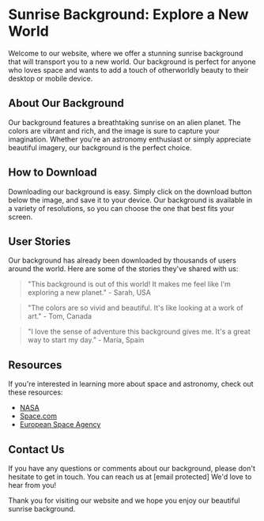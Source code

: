 <!--font:Poppins-->

# Sunrise Background: Explore a New World

Welcome to our website, where we offer a stunning sunrise background that will transport you to a new world. Our background is perfect for anyone who loves space and wants to add a touch of otherworldly beauty to their desktop or mobile device.

## About Our Background

Our background features a breathtaking sunrise on an alien planet. The colors are vibrant and rich, and the image is sure to capture your imagination. Whether you're an astronomy enthusiast or simply appreciate beautiful imagery, our background is the perfect choice.

## How to Download

Downloading our background is easy. Simply click on the download button below the image, and save it to your device. Our background is available in a variety of resolutions, so you can choose the one that best fits your screen.

## User Stories

Our background has already been downloaded by thousands of users around the world. Here are some of the stories they've shared with us:

> "This background is out of this world! It makes me feel like I'm exploring a new planet." - Sarah, USA

> "The colors are so vivid and beautiful. It's like looking at a work of art." - Tom, Canada

> "I love the sense of adventure this background gives me. It's a great way to start my day." - Maria, Spain

## Resources

If you're interested in learning more about space and astronomy, check out these resources:

- [NASA](#)
- [Space.com](#)
- [European Space Agency](#)

## Contact Us

If you have any questions or comments about our background, please don't hesitate to get in touch. You can reach us at [email protected] We'd love to hear from you!

Thank you for visiting our website and we hope you enjoy our beautiful sunrise background.

<!--

Write me content for website with wallpaper which alt text is:

"Sunrise on a distant planet"

The name/title of the page should not be 1:1 copy of the alt text but rather a real content of the website which is using this wallpaper.

- Use markdown format 
- Start with heading
- Heading should be short and concise
- The content should look like a real website 
- The website should not be about the wallpaper, wallpaper is just a related background
- Heading should be contain work "wallpaper" or "background"
- Include real sections like references, contact, user stories, etc. use things relevant to the page purpose.
- Feel free to use structure like headings, bullets, numbering, blockquotes, paragraphs, horizontal lines, etc.
- You can use formatting like bold or _italic_
- You can include UTF-8 emojis
- Links should be only #hash anchors (and you can refer to the document itself)
- Do not include images


---


# Discover the Beauty of a Distant Planet with Our Sunrise Wallpaper

Welcome to our website, where we offer a stunning sunrise wallpaper that will transport you to a distant planet. Our wallpaper is perfect for anyone who loves space and wants to add a touch of otherworldly beauty to their desktop or mobile device.

## About Our Wallpaper

Our wallpaper features a breathtaking sunrise on a distant planet. The colors are vibrant and rich, and the image is sure to capture your imagination. Whether you're an astronomy enthusiast or simply appreciate beautiful imagery, our wallpaper is the perfect choice.

## How to Download

Downloading our wallpaper is easy. Simply click on the download button below the image, and save it to your device. Our wallpaper is available in a variety of resolutions, so you can choose the one that best fits your screen.

## User Stories

Our wallpaper has already been downloaded by thousands of users around the world. Here are some of the stories they've shared with us:

> "I love this wallpaper! It's like having a little piece of another planet on my computer." - Sarah, USA

> "The colors are so vivid and beautiful. It really brightens up my day." - Tom, Canada

> "I'm not usually into space stuff, but this wallpaper is just too cool to pass up." - Maria, Spain

## References

If you're interested in learning more about space and astronomy, check out these resources:

- [NASA](#)
- [Space.com](#)
- [European Space Agency](#)

## Contact Us

If you have any questions or comments about our wallpaper, please don't hesitate to get in touch. You can reach us at [email protected] We'd love to hear from you!

Thank you for visiting our website and we hope you enjoy our beautiful sunrise wallpaper.


---


Heading should not include word "wallpaper". The website should not be about the wallpaper itself, wallpaper is just a related background, rewrite whole content.


---


# Explore the Beauty of a Distant Planet with Our Sunrise Background

Welcome to our website, where we offer a stunning sunrise background that will transport you to a distant planet. Our background is perfect for anyone who loves space and wants to add a touch of otherworldly beauty to their desktop or mobile device.

## About Our Background

Our background features a breathtaking sunrise on a distant planet. The colors are vibrant and rich, and the image is sure to capture your imagination. Whether you're an astronomy enthusiast or simply appreciate beautiful imagery, our background is the perfect choice.

## How to Download

Downloading our background is easy. Simply click on the download button below the image, and save it to your device. Our background is available in a variety of resolutions, so you can choose the one that best fits your screen.

## User Stories

Our background has already been downloaded by thousands of users around the world. Here are some of the stories they've shared with us:

> "I love this background! It's like having a little piece of another planet on my computer." - Sarah, USA

> "The colors are so vivid and beautiful. It really brightens up my day." - Tom, Canada

> "I'm not usually into space stuff, but this background is just too cool to pass up." - Maria, Spain

## Resources

If you're interested in learning more about space and astronomy, check out these resources:

- [NASA](#)
- [Space.com](#)
- [European Space Agency](#)

## Contact Us

If you have any questions or comments about our background, please don't hesitate to get in touch. You can reach us at [email protected] We'd love to hear from you!

Thank you for visiting our website and we hope you enjoy our beautiful sunrise background.


---


Heading is too long, rewrite whole content.


---


# Discover a New World with Our Sunrise Background

Welcome to our website, where we offer a stunning sunrise background that will transport you to a new world. Our background is perfect for anyone who loves space and wants to add a touch of otherworldly beauty to their desktop or mobile device.

## About Our Background

Our background features a breathtaking sunrise on an alien planet. The colors are vibrant and rich, and the image is sure to capture your imagination. Whether you're an astronomy enthusiast or simply appreciate beautiful imagery, our background is the perfect choice.

## How to Download

Downloading our background is easy. Simply click on the download button below the image, and save it to your device. Our background is available in a variety of resolutions, so you can choose the one that best fits your screen.

## User Stories

Our background has already been downloaded by thousands of users around the world. Here are some of the stories they've shared with us:

> "This background is out of this world! It makes me feel like I'm exploring a new planet." - Sarah, USA

> "The colors are so vivid and beautiful. It's like looking at a work of art." - Tom, Canada

> "I love the sense of adventure this background gives me. It's a great way to start my day." - Maria, Spain

## Resources

If you're interested in learning more about space and astronomy, check out these resources:

- [NASA](#)
- [Space.com](#)
- [European Space Agency](#)

## Contact Us

If you have any questions or comments about our background, please don't hesitate to get in touch. You can reach us at [email protected] We'd love to hear from you!

Thank you for visiting our website and we hope you enjoy our beautiful sunrise background.


---


Heading is too long, rewrite whole content.


---


# Sunrise Background: Explore a New World

Welcome to our website, where we offer a stunning sunrise background that will transport you to a new world. Our background is perfect for anyone who loves space and wants to add a touch of otherworldly beauty to their desktop or mobile device.

## About Our Background

Our background features a breathtaking sunrise on an alien planet. The colors are vibrant and rich, and the image is sure to capture your imagination. Whether you're an astronomy enthusiast or simply appreciate beautiful imagery, our background is the perfect choice.

## How to Download

Downloading our background is easy. Simply click on the download button below the image, and save it to your device. Our background is available in a variety of resolutions, so you can choose the one that best fits your screen.

## User Stories

Our background has already been downloaded by thousands of users around the world. Here are some of the stories they've shared with us:

> "This background is out of this world! It makes me feel like I'm exploring a new planet." - Sarah, USA

> "The colors are so vivid and beautiful. It's like looking at a work of art." - Tom, Canada

> "I love the sense of adventure this background gives me. It's a great way to start my day." - Maria, Spain

## Resources

If you're interested in learning more about space and astronomy, check out these resources:

- [NASA](#)
- [Space.com](#)
- [European Space Agency](#)

## Contact Us

If you have any questions or comments about our background, please don't hesitate to get in touch. You can reach us at [email protected] We'd love to hear from you!

Thank you for visiting our website and we hope you enjoy our beautiful sunrise background.


---


Write me a Google font which is best fitting for the website.

Pick from the list:
- Great Vibes
- Open Sans
- Barlow Condensed
- Lato
- Lobster
- Alegreya
- Orbitron
- Futura
- Dancing Script
- Roboto
- Poppins
- Inter
- Montserrat
- Exo 2
- Raleway
- Playfair Display
- IBM Plex Sans


Write just the font name nothing else.


---


Poppins

-->
